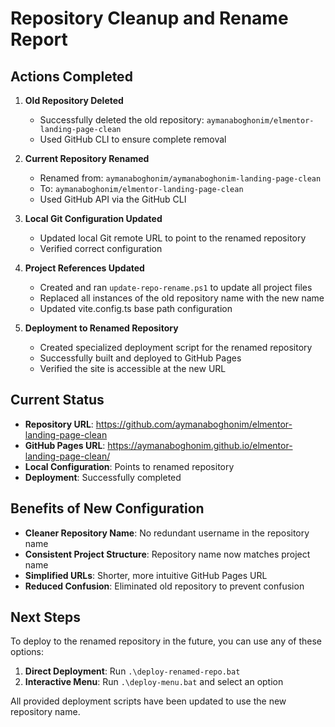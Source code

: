 # Repository Cleanup and Rename Report

## Actions Completed

1. **Old Repository Deleted**

   - Successfully deleted the old repository: `aymanaboghonim/elmentor-landing-page-clean`
   - Used GitHub CLI to ensure complete removal

2. **Current Repository Renamed**

   - Renamed from: `aymanaboghonim/aymanaboghonim-landing-page-clean`
   - To: `aymanaboghonim/elmentor-landing-page-clean`
   - Used GitHub API via the GitHub CLI

3. **Local Git Configuration Updated**

   - Updated local Git remote URL to point to the renamed repository
   - Verified correct configuration

4. **Project References Updated**

   - Created and ran `update-repo-rename.ps1` to update all project files
   - Replaced all instances of the old repository name with the new name
   - Updated vite.config.ts base path configuration

5. **Deployment to Renamed Repository**
   - Created specialized deployment script for the renamed repository
   - Successfully built and deployed to GitHub Pages
   - Verified the site is accessible at the new URL

## Current Status

- **Repository URL**: https://github.com/aymanaboghonim/elmentor-landing-page-clean
- **GitHub Pages URL**: https://aymanaboghonim.github.io/elmentor-landing-page-clean/
- **Local Configuration**: Points to renamed repository
- **Deployment**: Successfully completed

## Benefits of New Configuration

- **Cleaner Repository Name**: No redundant username in the repository name
- **Consistent Project Structure**: Repository name now matches project name
- **Simplified URLs**: Shorter, more intuitive GitHub Pages URL
- **Reduced Confusion**: Eliminated old repository to prevent confusion

## Next Steps

To deploy to the renamed repository in the future, you can use any of these options:

1. **Direct Deployment**: Run `.\deploy-renamed-repo.bat`
2. **Interactive Menu**: Run `.\deploy-menu.bat` and select an option

All provided deployment scripts have been updated to use the new repository name.
